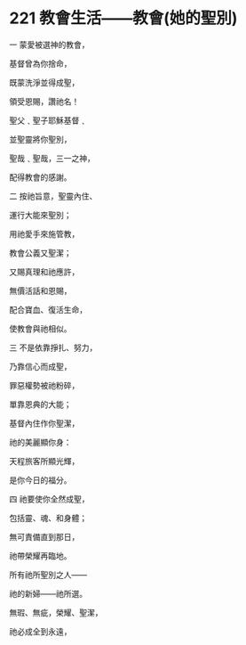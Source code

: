 # 221 教會生活——教會(她的聖別)

一 蒙愛被選神的教會，

基督曾為你捨命，

既蒙洗淨並得成聖，

領受恩賜，讚祂名！

聖父﹑聖子耶穌基督﹑

並聖靈將你聖別，

聖哉﹑聖哉，三一之神，

配得教會的感謝。

二 按祂旨意，聖靈內住、

運行大能來聖別；

用祂愛手來施管教，

教會公義又聖潔；

又賜真理和祂應許，

無價活話和恩賜，

配合寶血、復活生命，

使教會與祂相似。

三 不是依靠掙扎、努力，

乃靠信心而成聖，

罪惡權勢被祂粉碎，

單靠恩典的大能；

基督內住作你聖潔，

祂的美麗顯你身：

天程旅客所顯光輝，

是你今日的福分。

四 祂要使你全然成聖，

包括靈、魂、和身體；

無可責備直到那日，

祂帶榮耀再臨地。

所有祂所聖別之人——

祂的新婦——祂所選。

無瑕、無疵，榮耀、聖潔，

祂必成全到永遠，

